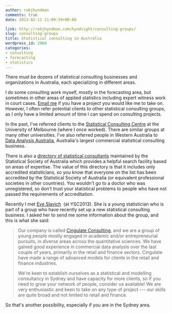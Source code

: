 ```yaml
---
author: robjhyndman
comments: true
date: 2013-02-11 11:09:59+00:00

link: http://robjhyndman.com/hyndsight/consulting-groups/
slug: consulting-groups
title: Statistical consulting in Australia
wordpress_id: 2068
categories:
- consulting
- forecasting
- statistics
---
```


There must be dozens of statistical consulting businesses and organizations in Australia, each specializing in different areas.

I do some consulting work myself, mostly in the forecasting area, but sometimes in other areas of applied statistics including expert witness work in court cases. [Email me](mailto:rob.hyndman@monash.edu) if you have a project you would like me to take on. However, I often refer potential clients to other statistical consulting groups, as I only have a limited amount of time I can spend on consulting projects.<!-- more -->

In the past, I've referred clients to the [Statistical Consulting Centre](http://www.scc.ms.unimelb.edu.au/) at the University of Melbourne (where I once worked). There are similar groups at many other universities. I've also referred people in Western Australia to [Data Analysis Australia](http://www.daa.com.au/), Australia's largest commercial statistical consulting business.

There is also a [directory of statistical consultants](http://www.statsoc.org.au/wp-content/uploads/2014/03/Accredited_Statisticians_23_06_2010.pdf) maintained by the Statistical Society of Australia which provides a helpful search facility based on areas of expertise. The value of this directory is that it includes only accredited statisticians, so you know that everyone on the list has been accredited by the Statistical Society of Australia (or equivalent professional societies in other countries). You wouldn't go to a doctor who was unregistered, so don't trust your statistical problems to people who have not passed the requirements of accreditation.

Recently I met [Eve Slavich](http://www.bees.unsw.edu.au/staff/eve-slavich)  (at YSC2013). She is a young statistician who is part of a group who have recently set up a new statistical consulting business. I asked her to send me some information about the group, and this is what she said:


>Our company is called [Cingulate Consulting](http://www.cingulate.net/index.php?page=home), and we are a group of young people mostly engaged in academic and/or entrepreneurial pursuits, in diverse areas across the quantitative sciences. We have gained good experience in commercial data analysis over the last couple of years, primarily in the retail and finance sectors. Cingulate have made a range of advanced models for clients in the retail and finance industries.
>
>We're keen to establish ourselves as a statistical and modelling consultancy in Sydney and have capacity for more clients, so if you need to grow your network of people, consider us available! We are very enthusiastic and keen to take on any type of project --- our skills are quite broad and not limited to retail and finance.


So that's another possibility, especially if you are in the Sydney area.
